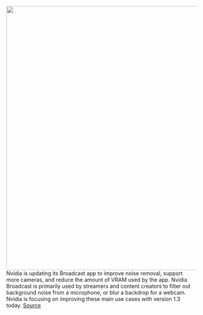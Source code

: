 <img src='https://cdn.vox-cdn.com/thumbor/JtOiF3aDg8YKc7XFnwLxqqxPxjY=/0x0:1200x630/1200x800/filters:focal(504x219:696x411)/cdn.vox-cdn.com/uploads/chorus_image/image/69807656/NVIDIA_Broacast_v_1.3.0.jpg' width='700px' /><br/>
Nvidia is updating its Broadcast app to improve noise removal, support more cameras, and reduce the amount of VRAM used by the app. Nvidia Broadcast is primarily used by streamers and content creators to filter out background noise from a microphone, or blur a backdrop for a webcam. Nvidia is focusing on improving these main use cases with version 1.3 today.
<a href='https://www.theverge.com/2021/9/2/22653658/nvidia-broadcast-version-1-3-update-features'> Source <a/>